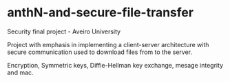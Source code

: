 # anthN-and-secure-file-transfer

Security final project - Aveiro University

Project with emphasis in implementing a client-server architecture with secure communication used to download files from to the server.

Encryption, Symmetric keys, Diffie-Hellman key exchange, mesage integrity and mac.
